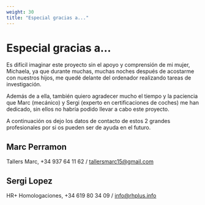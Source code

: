 ```yaml
---
weight: 30
title: "Especial gracias a..."
---
```


# Especial gracias a...

Es difícil imaginar este proyecto sin el apoyo y comprensión de mi mujer, Michaela, ya que durante muchas, muchas noches después de acostarme con nuestros hijos, me quedé delante del ordenador realizando tareas de investigación.

Además de a ella, también quiero agradecer mucho el tiempo y la paciencia que Marc (mecánico) y Sergi (experto en certificaciones de coches) me han dedicado, sin ellos no habría podido llevar a cabo este proyecto.

A continuación os dejo los datos de contacto de estos 2 grandes profesionales por si os pueden ser de ayuda en el futuro.

## Marc Perramon

Tallers Marc, +34 937 64 11 62 / tallersmarc15@gmail.com

## Sergi Lopez

HR+ Homologaciones, +34 619 80 34 09 / info@rhplus.info